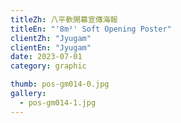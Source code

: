 ```yaml
---
titleZh: 八平軟開幕宣傳海報
titleEn: "'8m²' Soft Opening Poster"
clientZh: "Jyugam"
clientEn: "Jyugam"
date: 2023-07-01
category: graphic

thumb: pos-gm014-0.jpg
gallery:
  - pos-gm014-1.jpg
---
```

